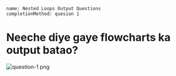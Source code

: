 ```ngMeta
name: Nested Loops Output Questions
completionMethod: quesion 1 
```

# Neeche diye gaye flowcharts ka output batao?

![question-1 png](https://storage.googleapis.com/ng-curriculum-images/python-flowcharts/nested-loop-worksheet/5-question1.png)

